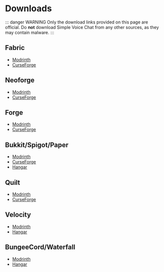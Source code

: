 # Downloads

::: danger WARNING
Only the download links provided on this page are official.
Do **not** download Simple Voice Chat from any other sources, as they may contain malware.
:::

## Fabric

- [Modrinth](https://modrinth.com/mod/simple-voice-chat/versions?loader=fabric#download) <Badge type="tip" text="Recommended" />
- [CurseForge](https://legacy.curseforge.com/minecraft/mc-mods/simple-voice-chat/files/all?filter-game-version=2020709689%3A7499)

## Neoforge

- [Modrinth](https://modrinth.com/mod/simple-voice-chat/versions?loader=neoforge#download) <Badge type="tip" text="Recommended" />
- [CurseForge](https://legacy.curseforge.com/minecraft/mc-mods/simple-voice-chat/files/all?filter-game-version=2020709689%3A10150)

## Forge

- [Modrinth](https://modrinth.com/mod/simple-voice-chat/versions?loader=forge#download) <Badge type="tip" text="Recommended" />
- [CurseForge](https://legacy.curseforge.com/minecraft/mc-mods/simple-voice-chat/files/all?filter-game-version=2020709689%3A7498)

## Bukkit/Spigot/Paper

- [Modrinth](https://modrinth.com/plugin/simple-voice-chat/versions?loader=bukkit#download) <Badge type="tip" text="Recommended" />
- [CurseForge](https://legacy.curseforge.com/minecraft/bukkit-plugins/simple-voice-chat/files/all)
- [Hangar](https://hangar.papermc.io/henkelmax/SimpleVoiceChat/versions?platform=PAPER)

## Quilt

- [Modrinth](https://modrinth.com/mod/simple-voice-chat/versions?loader=quilt#download) <Badge type="tip" text="Recommended" />
- [CurseForge](https://legacy.curseforge.com/minecraft/mc-mods/simple-voice-chat/files/all?filter-game-version=2020709689%3A9153)

## Velocity

- [Modrinth](https://modrinth.com/mod/simple-voice-chat/versions?loader=velocity#download) <Badge type="tip" text="Recommended" />
- [Hangar](https://hangar.papermc.io/henkelmax/SimpleVoiceChat/versions?platform=VELOCITY)

## BungeeCord/Waterfall

- [Modrinth](https://modrinth.com/mod/simple-voice-chat/versions?loader=bungeecord#download) <Badge type="tip" text="Recommended" />
- [Hangar](https://hangar.papermc.io/henkelmax/SimpleVoiceChat/versions?platform=WATERFALL)
